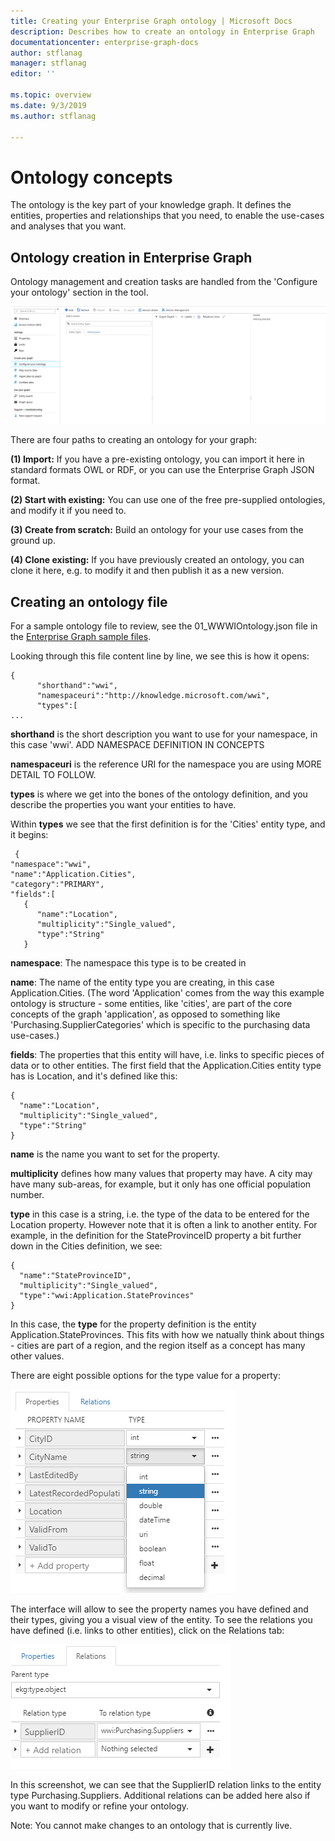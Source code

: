 ```yaml
---
title: Creating your Enterprise Graph ontology | Microsoft Docs
description: Describes how to create an ontology in Enterprise Graph
documentationcenter: enterprise-graph-docs
author: stflanag
manager: stflanag
editor: ''

ms.topic: overview
ms.date: 9/3/2019
ms.author: stflanag

---
```


# Ontology concepts

The ontology is the key part of your knowledge graph. It defines the entities, properties and relationships that you need, to enable the use-cases and analyses that you want.

## Ontology creation in Enterprise Graph

Ontology management and creation tasks are handled from the 'Configure your ontology' section in the tool. 

![Ontology management](media/creating-your-ontology/1_ontology_config.png)

There are four paths to creating an ontology for your graph:

**(1) Import:** If you have a pre-existing ontology, you can import it here in standard formats OWL or RDF, or you can use the Enterprise Graph JSON format.

**(2) Start with existing:** You can use one of the free pre-supplied ontologies, and modify it if you need to.

**(3) Create from scratch:** Build an ontology for your use cases from the ground up.

**(4) Clone existing:** If you have previously created an ontology, you can clone it here, e.g. to modify it and then publish it as a new version.

## Creating an ontology file

For a sample ontology file to review, see the 01_WWWIOntology.json file in the <a href="https://ekgdemosamples.blob.core.windows.net/ekgdemosamples01/EGDemo_WWI_Files.zip">Enterprise Graph sample files</a>.

Looking through this file content line by line, we see this is how it opens:

```
{  
      "shorthand":"wwi",
      "namespaceuri":"http://knowledge.microsoft.com/wwi",
      "types":[
...
```

**shorthand** is the short description you want to use for your namespace, in this case 'wwi'. ADD NAMESPACE DEFINITION IN CONCEPTS

**namespaceuri** is the reference URI for the namespace you are using MORE DETAIL TO FOLLOW.

**types** is where we get into the bones of the ontology definition, and you describe the properties you want your entities to have.

Within **types** we see that the first definition is for the 'Cities' entity type, and it begins:

```
 {  
"namespace":"wwi",
"name":"Application.Cities",
"category":"PRIMARY",
"fields":[  
   {  
      "name":"Location",
      "multiplicity":"Single_valued",
      "type":"String"
   }
```

**namespace**: The namespace this type is to be created in

**name**: The name of the entity type you are creating, in this case Application.Cities. (The word 'Application' comes from the way this example ontology is structure - some entities, like 'cities', are part of the core concepts of the graph 'application', as opposed to something like 'Purchasing.SupplierCategories' which is specific to the purchasing data use-cases.)

**fields**: The properties that this entity will have, i.e. links to specific pieces of data or to other entities. The first field that the Application.Cities entity type has is Location, and it's defined like this:

```
{  
  "name":"Location",
  "multiplicity":"Single_valued",
  "type":"String"
}
```

**name** is the name you want to set for the property.

**multiplicity** defines how many values that property may have. A city may have many sub-areas, for example, but it only has one official population number.

**type** in this case is a string, i.e. the type of the data to be entered for the Location property. However note that it is often a link to another entity. For example, in the definition for the StateProvinceID property a bit further down in the Cities definition, we see:

```
{  
  "name":"StateProvinceID",
  "multiplicity":"Single_valued",
  "type":"wwi:Application.StateProvinces"
}
```

In this case, the **type** for the property definition is the entity Application.StateProvinces. This fits with how we natually think about things - cities are part of a region, and the region itself as a concept has many other values.

There are eight possible options for the type value for a property:

![Type values](media/creating-your-ontology/type_values.png)

The interface will allow to see the property names you have defined and their types, giving you a visual view of the entity. To see the relations you have defined (i.e. links to other entities), click on the Relations tab:

![Type values](media/creating-your-ontology/relations_tab.png)

In this screenshot, we can see that the SupplierID relation links to the entity type Purchasing.Suppliers. Additional relations can be added here also if you want to modify or refine your ontology.

Note: You cannot make changes to an ontology that is currently live.
